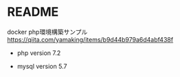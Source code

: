 # README
docker php環境構築サンプル
https://qiita.com/yamaking/items/b9d44b979a6d4abf438f

* php version
    7.2

* mysql version
    5.7